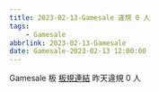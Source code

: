 ```yaml
---
title: 2023-02-13-Gamesale 違規 0 人
tags:
    - Gamesale
abbrlink: 2023-02-13-Gamesale
date: Gamesale-2023-02-13 12:00:00
---
```

Gamesale 板 [板規連結](https://www.ptt.cc/bbs/Gossiping/M.1637425085.A.07D.html)
昨天違規 0 人
